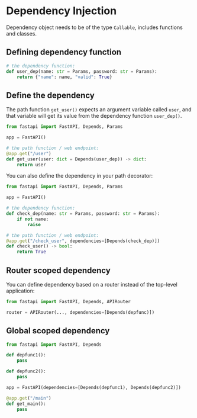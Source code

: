 # Dependency Injection

Dependency object needs to be of the type `Callable`, includes functions and classes.

## Defining dependency function

```py
# the dependency function:
def user_dep(name: str = Params, password: str = Params):
    return {"name": name, "valid": True}
```
 
## Define the dependency

The path function `get_user()` expects an argument variable called `user`, and that variable will get its value from the dependency function `user_dep()`.

```py
from fastapi import FastAPI, Depends, Params

app = FastAPI()

# the path function / web endpoint:
@app.get("/user")
def get_user(user: dict = Depends(user_dep)) -> dict:
    return user
```

You can also define the dependency in your path decorator:

```py
from fastapi import FastAPI, Depends, Params

app = FastAPI()

# the dependency function:
def check_dep(name: str = Params, password: str = Params):
    if not name:
        raise

# the path function / web endpoint:
@app.get("/check_user", dependencies=[Depends(check_dep)])
def check_user() -> bool:
    return True
```

## Router scoped dependency

You can define dependency based on a router instead of the top-level application:

```py
from fastapi import FastAPI, Depends, APIRouter

router = APIRouter(..., dependencies=[Depends(depfunc)])
```

## Global scoped dependency

```py
from fastapi import FastAPI, Depends

def depfunc1():
    pass

def depfunc2():
    pass

app = FastAPI(dependencies=[Depends(depfunc1), Depends(depfunc2)])

@app.get("/main")
def get_main():
    pass
```
